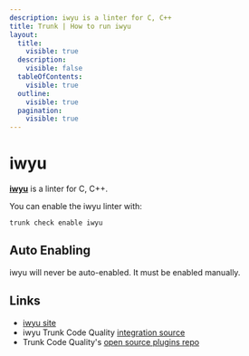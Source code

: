 ```yaml
---
description: iwyu is a linter for C, C++
title: Trunk | How to run iwyu
layout:
  title:
    visible: true
  description:
    visible: false
  tableOfContents:
    visible: true
  outline:
    visible: true
  pagination:
    visible: true
---
```


# iwyu

[**iwyu**](https://github.com/include-what-you-use/include-what-you-use#readme) is a linter for C, C++.

You can enable the iwyu linter with:

```shell
trunk check enable iwyu
```

## Auto Enabling

iwyu will never be auto-enabled. It must be enabled manually.





## Links

- [iwyu site](https://github.com/include-what-you-use/include-what-you-use#readme)
- iwyu Trunk Code Quality [integration source](https://github.com/trunk-io/plugins/tree/main/linters/iwyu)
- Trunk Code Quality's [open source plugins repo](https://github.com/trunk-io/plugins/tree/main)
